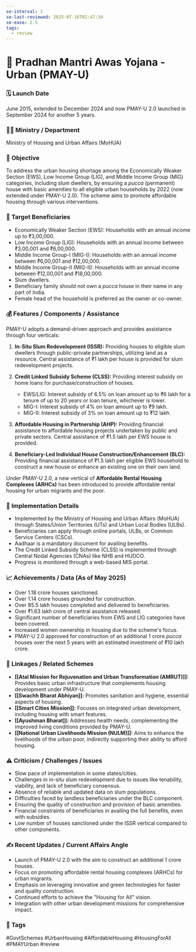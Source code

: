 ```yaml
---
se-interval: 1
se-last-reviewed: 2025-07-16T02:47:34
se-ease: 2.5
tags:
  - review
---
```

# 📌 Pradhan Mantri Awas Yojana - Urban (PMAY-U)

### 🗓️ **Launch Date**
June 2015, extended to December 2024 and now PMAY-U 2.0 launched in September 2024 for another 5 years.

### 🧑‍🏫 **Ministry / Department**
Ministry of Housing and Urban Affairs (MoHUA)

### 🎯 **Objective**
To address the urban housing shortage among the Economically Weaker Section (EWS), Low Income Group (LIG), and Middle Income Group (MIG) categories, including slum dwellers, by ensuring a *pucca* (permanent) house with basic amenities to all eligible urban households by 2022 (now extended under PMAY-U 2.0). The scheme aims to promote affordable housing through various interventions.

### 👥 **Target Beneficiaries**
-   Economically Weaker Section (EWS): Households with an annual income up to ₹3,00,000.
-   Low Income Group (LIG): Households with an annual income between ₹3,00,001 and ₹6,00,000.
-   Middle Income Group-I (MIG-I): Households with an annual income between ₹6,00,001 and ₹12,00,000.
-   Middle Income Group-II (MIG-II): Households with an annual income between ₹12,00,001 and ₹18,00,000.
-   Slum dwellers.
-   Beneficiary family should not own a *pucca* house in their name in any part of India.
-   Female head of the household is preferred as the owner or co-owner.

### 💰 **Features / Components / Assistance**
PMAY-U adopts a demand-driven approach and provides assistance through four verticals:

1.  **In-Situ Slum Redevelopment (ISSR):** Providing houses to eligible slum dwellers through public-private partnerships, utilizing land as a resource. Central assistance of ₹1 lakh per house is provided for slum redevelopment projects.

2.  **Credit Linked Subsidy Scheme (CLSS):** Providing interest subsidy on home loans for purchase/construction of houses.
    -   EWS/LIG: Interest subsidy of 6.5% on loan amount up to ₹6 lakh for a tenure of up to 20 years or loan tenure, whichever is lower.
    -   MIG-I: Interest subsidy of 4% on loan amount up to ₹9 lakh.
    -   MIG-II: Interest subsidy of 3% on loan amount up to ₹12 lakh.

3.  **Affordable Housing in Partnership (AHP):** Providing financial assistance to affordable housing projects undertaken by public and private sectors. Central assistance of ₹1.5 lakh per EWS house is provided.

4.  **Beneficiary-Led Individual House Construction/Enhancement (BLC):** Providing financial assistance of ₹1.5 lakh per eligible EWS household to construct a new house or enhance an existing one on their own land.

Under PMAY-U 2.0, a new vertical of **Affordable Rental Housing Complexes (ARHCs)** has been introduced to provide affordable rental housing for urban migrants and the poor.

### 📍 **Implementation Details**
-   Implemented by the Ministry of Housing and Urban Affairs (MoHUA) through States/Union Territories (UTs) and Urban Local Bodies (ULBs).
-   Beneficiaries can apply through online portals, ULBs, or Common Service Centers (CSCs).
-   Aadhaar is a mandatory document for availing benefits.
-   The Credit Linked Subsidy Scheme (CLSS) is implemented through Central Nodal Agencies (CNAs) like NHB and HUDCO.
-   Progress is monitored through a web-based MIS portal.

### 📈 **Achievements / Data** (As of May 2025)
-   Over 1.18 crore houses sanctioned.
-   Over 1.14 crore houses grounded for construction.
-   Over 85.5 lakh houses completed and delivered to beneficiaries.
-   Over ₹1.63 lakh crore of central assistance released.
-   Significant number of beneficiaries from EWS and LIG categories have been covered.
-   Increased women ownership in housing due to the scheme's focus.
-   PMAY-U 2.0 approved for construction of an additional 1 crore *pucca* houses over the next 5 years with an estimated investment of ₹10 lakh crore.

### 🧩 **Linkages / Related Schemes**
-   **[[Atal Mission for Rejuvenation and Urban Transformation (AMRUT)]]:** Provides basic urban infrastructure that complements housing development under PMAY-U.
-   **[[Swachh Bharat Abhiyan]]:** Promotes sanitation and hygiene, essential aspects of housing.
-   **[[Smart Cities Mission]]:** Focuses on integrated urban development, including housing with smart features.
-   **[[Ayushman Bharat]]:** Addresses health needs, complementing the improved living conditions provided by PMAY-U.
-   **[[National Urban Livelihoods Mission (NULM)]]:** Aims to enhance the livelihoods of the urban poor, indirectly supporting their ability to afford housing.

### ⚠️ **Criticism / Challenges / Issues**
-   Slow pace of implementation in some states/cities.
-   Challenges in in-situ slum redevelopment due to issues like tenability, viability, and lack of beneficiary consensus.
-   Absence of reliable and updated data on slum populations.
-   Difficulties faced by landless beneficiaries under the BLC component.
-   Ensuring the quality of construction and provision of basic amenities.
-   Financial constraints of beneficiaries in availing the full benefits, even with subsidies.
-   Low number of houses sanctioned under the ISSR vertical compared to other components.

### ✍️ **Recent Updates / Current Affairs Angle**
-   Launch of PMAY-U 2.0 with the aim to construct an additional 1 crore houses.
-   Focus on promoting affordable rental housing complexes (ARHCs) for urban migrants.
-   Emphasis on leveraging innovative and green technologies for faster and quality construction.
-   Continued efforts to achieve the "Housing for All" vision.
-   Integration with other urban development missions for comprehensive impact.

### 🔗 **Tags**
#GovtSchemes #UrbanHousing #AffordableHousing #HousingForAll #PMAYUrban
#review